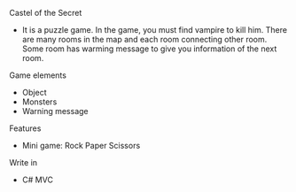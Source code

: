 Castel of the Secret 
- It is a puzzle game. In the game, you must find vampire to kill him. There are many rooms in the map and each room connecting other room. Some room has warming message to give you information of the next room.

Game elements 
- Object 
- Monsters
- Warning message

Features
- Mini game: Rock Paper Scissors

Write in
- C# MVC
